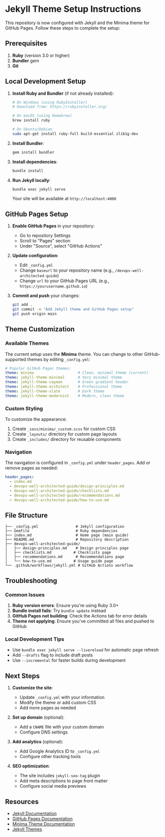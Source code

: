 # Jekyll Theme Setup Instructions

This repository is now configured with Jekyll and the Minima theme for GitHub Pages. Follow these steps to complete the setup:

## Prerequisites

1. **Ruby** (version 3.0 or higher)
2. **Bundler** gem
3. **Git** 

## Local Development Setup

1. **Install Ruby and Bundler** (if not already installed):
   ```bash
   # On Windows (using RubyInstaller)
   # Download from: https://rubyinstaller.org/
   
   # On macOS (using Homebrew)
   brew install ruby
   
   # On Ubuntu/Debian
   sudo apt-get install ruby-full build-essential zlib1g-dev
   ```

2. **Install Bundler**:
   ```bash
   gem install bundler
   ```

3. **Install dependencies**:
   ```bash
   bundle install
   ```

4. **Run Jekyll locally**:
   ```bash
   bundle exec jekyll serve
   ```
   
   Your site will be available at `http://localhost:4000`

## GitHub Pages Setup

1. **Enable GitHub Pages** in your repository:
   - Go to repository Settings
   - Scroll to "Pages" section
   - Under "Source", select "GitHub Actions"

2. **Update configuration**:
   - Edit `_config.yml`
   - Change `baseurl` to your repository name (e.g., `/devops-well-architected-guide`)
   - Change `url` to your GitHub Pages URL (e.g., `https://yourusername.github.io`)

3. **Commit and push** your changes:
   ```bash
   git add .
   git commit -m "Add Jekyll theme and GitHub Pages setup"
   git push origin main
   ```

## Theme Customization

### Available Themes

The current setup uses the **Minima** theme. You can change to other GitHub-supported themes by editing `_config.yml`:

```yaml
# Popular GitHub Pages themes:
theme: minima                    # Clean, minimal theme (current)
theme: jekyll-theme-minimal      # Very minimal theme
theme: jekyll-theme-cayman       # Green gradient header
theme: jekyll-theme-architect    # Professional theme
theme: jekyll-theme-slate        # Dark theme
theme: jekyll-theme-modernist    # Modern, clean theme
```

### Custom Styling

To customize the appearance:

1. Create `_sass/minima/_custom.scss` for custom CSS
2. Create `_layouts/` directory for custom page layouts
3. Create `_includes/` directory for reusable components

### Navigation

The navigation is configured in `_config.yml` under `header_pages`. Add or remove pages as needed:

```yaml
header_pages:
  - index.md
  - devops-well-architected-guide/design-principles.md
  - devops-well-architected-guide/checklists.md
  - devops-well-architected-guide/recommendations.md
  - devops-well-architected-guide/how-to-use.md
```

## File Structure

```
├── _config.yml                 # Jekyll configuration
├── Gemfile                     # Ruby dependencies
├── index.md                    # Home page (main guide)
├── README.md                   # Repository description
├── devops-well-architected-guide/
│   ├── design-principles.md    # Design principles page
│   ├── checklists.md          # Checklists page
│   ├── recommendations.md      # Recommendations page
│   └── how-to-use.md          # Usage guide page
└── .github/workflows/jekyll.yml # GitHub Actions workflow
```

## Troubleshooting

### Common Issues

1. **Ruby version errors**: Ensure you're using Ruby 3.0+
2. **Bundle install fails**: Try `bundle update` instead
3. **GitHub Pages not building**: Check the Actions tab for error details
4. **Theme not applying**: Ensure you've committed all files and pushed to GitHub

### Local Development Tips

- Use `bundle exec jekyll serve --livereload` for automatic page refresh
- Add `--drafts` flag to include draft posts
- Use `--incremental` for faster builds during development

## Next Steps

1. **Customize the site**:
   - Update `_config.yml` with your information
   - Modify the theme or add custom CSS
   - Add more pages as needed

2. **Set up domain** (optional):
   - Add a `CNAME` file with your custom domain
   - Configure DNS settings

3. **Add analytics** (optional):
   - Add Google Analytics ID to `_config.yml`
   - Configure other tracking tools

4. **SEO optimization**:
   - The site includes `jekyll-seo-tag` plugin
   - Add meta descriptions to page front matter
   - Configure social media previews

## Resources

- [Jekyll Documentation](https://jekyllrb.com/docs/)
- [GitHub Pages Documentation](https://docs.github.com/en/pages)
- [Minima Theme Documentation](https://github.com/jekyll/minima)
- [Jekyll Themes](https://jekyllthemes.io/)
